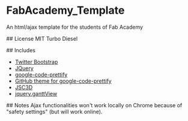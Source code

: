 # FabAcademy_Template
An html/ajax template for the students of Fab Academy

## License
MIT Turbo Diesel

## Includes
* <a href="http://getbootstrap.com/">Twitter Bootstrap</a>
* <a href="http://jquery.com/">JQuery</a>
* <a href="https://code.google.com/p/google-code-prettify/">google-code-prettify</a>
* <a href="http://jmblog.github.io/color-themes-for-google-code-prettify/github/">GitHub theme for google-code-prettify</a>
* <a href="https://code.google.com/p/jsc3d/">JSC3D</a>
* <a href="https://github.com/thegrubbsian/jquery.ganttView">jquery.ganttView</a>

## Notes
Ajax functionalities won't work locally on Chrome because of "safety settings" (but will work online).
